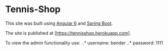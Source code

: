 # Tennis-Shop

This site was built using [Angular 6](https://angular.io/) and [Spring Boot](http://spring.io/projects/spring-boot).

The site is published at [https://tennisshop.herokuapp.com].

To view the admin functionality use:
..* username: bender
..* password: 1111
